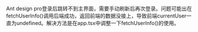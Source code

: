 Ant design pro登录后跳转不到主界面，需要手动刷新后再次登录。问题可能出在fetchUserInfo()调用后端成功，返回前端的数据没接上，导致前端currentUser一直为undefined。解决方法是在app.tsx中调整一下fetchUserInfo()的使用。
